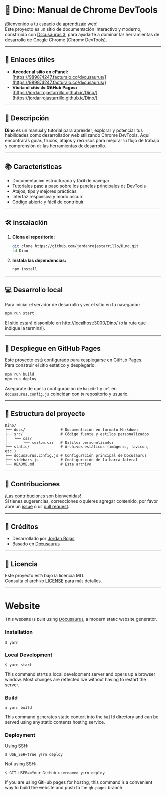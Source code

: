 
# 🦖 Dino: Manual de Chrome DevTools

¡Bienvenido a tu espacio de aprendizaje web!  
Este proyecto es un sitio de documentación interactivo y moderno, construido con [Docusaurus 3](https://docusaurus.io/), para ayudarte a dominar las herramientas de desarrollo de Google Chrome (Chrome DevTools).

---

## 🦖 **Enlaces útiles**

- **Acceder al sitio en cPanel:** [https://989874247.facturalo.co/docusaurus/](https://989874247.facturalo.co/docusaurus/)
- **Visita el sitio de GitHub Pages:** [https://jordanrojastarrillo.github.io/Dino/](https://jordanrojastarrillo.github.io/Dino/)

---

## 🚀 Descripción

**Dino** es un manual y tutorial para aprender, explorar y potenciar tus habilidades como desarrollador web utilizando Chrome DevTools. Aquí encontrarás guías, trucos, atajos y recursos para mejorar tu flujo de trabajo y comprensión de las herramientas de desarrollo.

---

## 📚 Características

- Documentación estructurada y fácil de navegar
- Tutoriales paso a paso sobre los paneles principales de DevTools
- Atajos, tips y mejores prácticas
- Interfaz responsiva y modo oscuro
- Código abierto y fácil de contribuir

---

## 🛠️ Instalación

1. **Clona el repositorio:**
   ```sh
   git clone https://github.com/jordanrojastarrillo/Dino.git
   cd Dino
   ```

2. **Instala las dependencias:**
   ```sh
   npm install
   ```

---

## 💻 Desarrollo local

Para iniciar el servidor de desarrollo y ver el sitio en tu navegador:

```sh
npm run start
```

El sitio estará disponible en [http://localhost:3000/Dino/](http://localhost:3000/Dino/) (o la ruta que indique la terminal).

---

## 🚢 Despliegue en GitHub Pages

Este proyecto está configurado para desplegarse en GitHub Pages.  
Para construir el sitio estático y desplegarlo:

```sh
npm run build
npm run deploy
```

Asegúrate de que la configuración de `baseUrl` y `url` en `docusaurus.config.js` coincidan con tu repositorio y usuario.

---

## 📂 Estructura del proyecto

```
Dino/
├── docs/                # Documentación en formato Markdown
├── src/                 # Código fuente y estilos personalizados
│   └── css/
│       └── custom.css   # Estilos personalizados
├── static/              # Archivos estáticos (imágenes, favicon, etc.)
├── docusaurus.config.js # Configuración principal de Docusaurus
├── sidebars.js          # Configuración de la barra lateral
└── README.md            # Este archivo
```

---

## 🤝 Contribuciones

¡Las contribuciones son bienvenidas!  
Si tienes sugerencias, correcciones o quieres agregar contenido, por favor abre un [issue](https://github.com/jordanrojastarrillo/Dino/issues) o un [pull request](https://github.com/jordanrojastarrillo/Dino/pulls).

---

## 📖 Créditos

- Desarrollado por [Jordan Rojas](https://github.com/jordanrojastarrillo)
- Basado en [Docusaurus](https://docusaurus.io/)

---

## 📝 Licencia

Este proyecto está bajo la licencia MIT.  
Consulta el archivo [LICENSE](./LICENSE) para más detalles.

---



# Website

This website is built using [Docusaurus](https://docusaurus.io/), a modern static website generator.

### Installation

```
$ yarn
```

### Local Development

```
$ yarn start
```

This command starts a local development server and opens up a browser window. Most changes are reflected live without having to restart the server.

### Build

```
$ yarn build
```

This command generates static content into the `build` directory and can be served using any static contents hosting service.

### Deployment

Using SSH:

```
$ USE_SSH=true yarn deploy
```

Not using SSH:

```
$ GIT_USER=<Your GitHub username> yarn deploy
```

If you are using GitHub pages for hosting, this command is a convenient way to build the website and push to the `gh-pages` branch.
